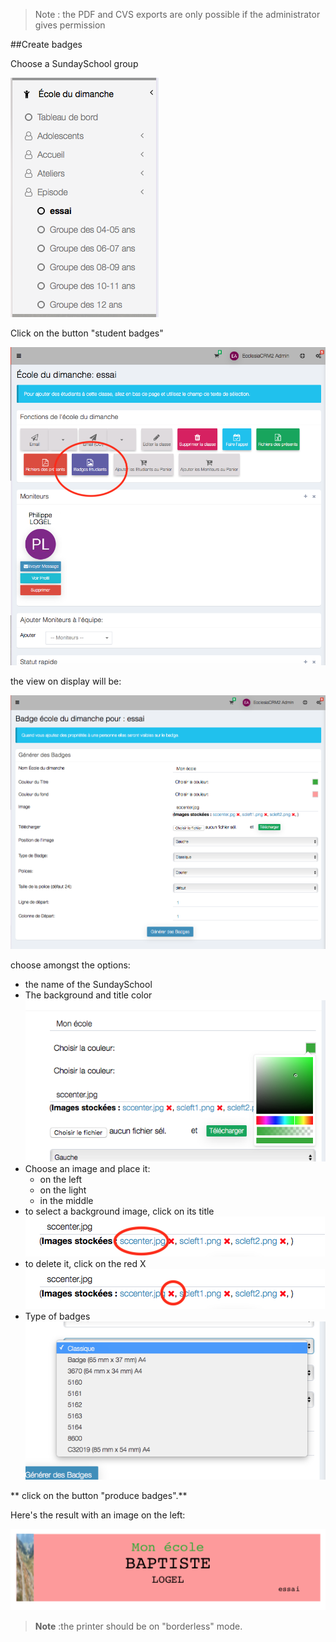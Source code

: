 > Note : the PDF and CVS exports are only possible if the administrator gives permission

##Create badges

Choose a SundaySchool group

![Screenshot](../../img/sundayschool/sundayschoolBadge1.png)

Click on the button "student badges"

![Screenshot](../../img/sundayschool/sundayschoolBadge2.png)

the view on display will be: 

![Screenshot](../../img/sundayschool/sundayschoolBadge3.png)

choose amongst the options: 

- the name of the SundaySchool
- The background and title color 
![Screenshot](../../img/sundayschool/sundayschoolBadge4.png)
- Choose an image and place it: 
    * on the left
    * on the light
    * in the middle
- to select a background image, click on its title
![Screenshot](../../img/sundayschool/sundayschoolBadge5.png)
- to delete it, click on the red X
![Screenshot](../../img/sundayschool/sundayschoolBadge6.png)
- Type of badges
![Screenshot](../../img/sundayschool/sundayschoolBadgeDimension.png)

** click on the button "produce badges".** 

Here's the result with an image on the left: 

![Screenshot](../../img/sundayschool/sundayschoolBadge7.png)

> **Note** :the printer should be on "borderless" mode.<br> 




